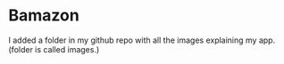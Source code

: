 # Bamazon


I added a folder in my github repo with all the images explaining my app. (folder is called images.)